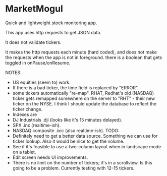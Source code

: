 # MarketMogul
Quick and lightweight stock monitoring app.

This app uses http requests to get JSON data.  

It does not validate tickers.

It makes the http requests each minute (hard coded), and does not make the requests when 
the app is not in foreground.  there is a boolean that gets toggled in onPause/onResume.

NOTES:
* US equities (seem to) work.  
* If there is a bad ticker, the time field is replaced by "ERROR". 
* some tickers automatically "re-map".  RHAT, Redhat's old (NASDAQ) ticker gets remapped somewhere 
on the server to "RHT" - their new ticker on the NYSE.  I think I should update the database to 
reflect the ticker change.
* Indexes are 
* DJ Industrials .dji (looks like it's 15 minutes delayed).
* SPX .inx (realtime-ish).
* NASDAQ composite .ixic  (also realtime-ish).
TODO: 
* Definitely need to get a better data source.  Something we can use for ticker lookup.  Also it would be nice to get the volume.  
* See if it's feasible to use a two-column layout when in landscape mode on a tablet.
* Edit screen needs UI improvements.
* There is no limit on the number of tickers; it's in a scrollview. Is this going to be a problem.  Currently testing with 12-15 tickers.
